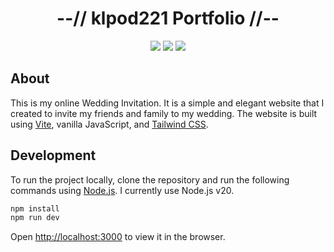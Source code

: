 <div align="center">
    <h1>--// klpod221 Portfolio //--</h1>
    <img src="https://img.shields.io/github/last-commit/klpod221/wedding-invitation?style=for-the-badge&color=ffb4a2&labelColor=201a19">
    <img src="https://img.shields.io/github/stars/klpod221/wedding-invitation?style=for-the-badge&color=e6c419&labelColor=1d1b16">
    <img src="https://img.shields.io/github/repo-size/klpod221/wedding-invitation?style=for-the-badge&color=a8c7ff&labelColor=1a1b1f">
</div>

## About

This is my online Wedding Invitation. It is a simple and elegant website that I created to invite my friends and family to my wedding. The website is built using [Vite](https://vitejs.dev/), vanilla JavaScript, and [Tailwind CSS](https://tailwindcss.com/).

## Development

To run the project locally, clone the repository and run the following commands using [Node.js](https://nodejs.org/). I currently use Node.js v20.

```bash
npm install
npm run dev
```

Open [http://localhost:3000](http://localhost:3000) to view it in the browser.

